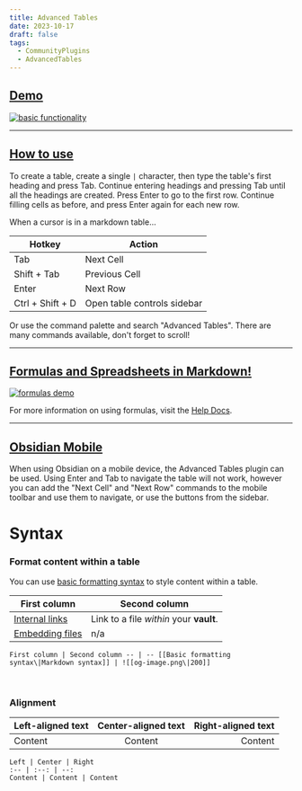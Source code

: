 ```yaml
---
title: Advanced Tables
date: 2023-10-17
draft: false
tags:
  - CommunityPlugins
  - AdvancedTables
---
```

## [Demo](https://github.com/tgrosinger/advanced-tables-obsidian#demo)

[![basic functionality](https://raw.githubusercontent.com/tgrosinger/advanced-tables-obsidian/main/resources/screenshots/basic-functionality.gif)](https://raw.githubusercontent.com/tgrosinger/advanced-tables-obsidian/main/resources/screenshots/basic-functionality.gif)
___
## [How to use](https://github.com/tgrosinger/advanced-tables-obsidian#how-to-use)

To create a table, create a single `|` character, then type the table's first heading and press Tab. Continue entering headings and pressing Tab until all the headings are created. Press Enter to go to the first row. Continue filling cells as before, and press Enter again for each new row.

When a cursor is in a markdown table...

|Hotkey|Action|
|---|---|
|Tab|Next Cell|
|Shift + Tab|Previous Cell|
|Enter|Next Row|
|Ctrl + Shift + D|Open table controls sidebar|

Or use the command palette and search "Advanced Tables". There are many commands available, don't forget to scroll!

___

## [Formulas and Spreadsheets in Markdown!](https://github.com/tgrosinger/advanced-tables-obsidian#formulas-and-spreadsheets-in-markdown)

[![formulas demo](https://raw.githubusercontent.com/tgrosinger/advanced-tables-obsidian/main/resources/screenshots/formulas-demo.gif)](https://raw.githubusercontent.com/tgrosinger/advanced-tables-obsidian/main/resources/screenshots/formulas-demo.gif)

For more information on using formulas, visit the [Help Docs](https://github.com/tgrosinger/advanced-tables-obsidian/blob/main/docs/help.md).

___

## [Obsidian Mobile](https://github.com/tgrosinger/advanced-tables-obsidian#obsidian-mobile)

When using Obsidian on a mobile device, the Advanced Tables plugin can be used. Using Enter and Tab to navigate the table will not work, however you can add the "Next Cell" and "Next Row" commands to the mobile toolbar and use them to navigate, or use the buttons from the sidebar.


# Syntax

### Format content within a table

You can use [basic formatting syntax](https://help.obsidian.md/Editing+and+formatting/Basic+formatting+syntax) to style content within a table.

| First column                                                                        | Second column                           |
| ----------------------------------------------------------------------------------- | --------------------------------------- |
| [Internal links](https://help.obsidian.md/Linking+notes+and+files/Internal+links)   | Link to a file _within_ your **vault**. |
| [Embedding files](https://help.obsidian.md/Linking+notes+and+files/Embedding+files) | n/a                                     |

```
First column | Second column -- | -- [[Basic formatting syntax\|Markdown syntax]] | ![[og-image.png\|200]]
```

<br>

### Alignment

| Left-aligned text | Center-aligned text | Right-aligned text |
|:----------------- |:-------------------:| ------------------:|
| Content           |       Content       |            Content |


```
Left | Center | Right
:-- | :--: | --: 
Content | Content | Content
```